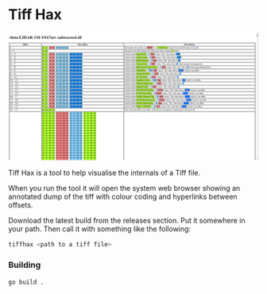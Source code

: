 # Tiff Hax

![a screen shot](screenshot.png "Screenshot")

Tiff Hax is a tool to help visualise the internals of a Tiff file.

When you run the tool it will open the system web browser showing an annotated dump of the tiff
with colour coding and hyperlinks between offsets.

Download the latest build from the releases section. Put it somewhere in your path. Then call it
with something like the following:

```bash
tiffhax <path to a tiff file>
```

### Building

```bash
go build .
```